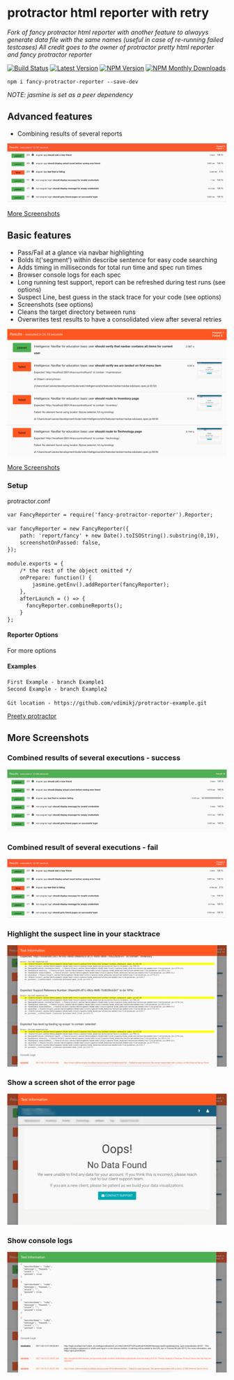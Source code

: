 # protractor html reporter with retry
_Fork of fancy protractor html reporter with another feature to alwayys generate data file with the same names (useful in case of re-running failed testcases)
All credit goes to the owner of protractor pretty html reporter and fancy protractor reporter_

[![Build Status](https://travis-ci.org/vdimikj/fancy-protractor-reporter.svg?branch=master)](https://travis-ci.org/vdimikj/fancy-protractor-reporter)
[![Latest Version](https://img.shields.io/github/tag/vdimikj/fancy-protractor-reporter.svg)](https://github.com/vdimikj/fancy-protractor-reporter)
[![NPM Version](https://img.shields.io/npm/v/fancy-protractor-reporter.svg)](https://npmjs.org/package/fancy-protractor-reporter)
[![NPM Monthly Downloads](https://img.shields.io/npm/dm/fancy-protractor-reporter.svg)](https://npmjs.org/package/fancy-protractor-reporter)

```
npm i fancy-protractor-reporter --save-dev
```

_NOTE: jasmine is set as a peer dependency_

## Advanced features
- Combining results of several reports

![screen shot](/imgs/test-failing-3-times.png)

[More Screenshots](#more-screenshots)

## Basic features
- Pass/Fail at a glance via navbar highlighting
- Bolds it('segment') within describe sentence for easy code searching
- Adds timing in milliseconds for total run time and spec run times
- Browser console logs for each spec
- Long running test support, report can be refreshed during test runs (see options)
- Suspect Line, best guess in the stack trace for your code (see options)
- Screenshots (see options)
- Cleans the target directory between runs
- Overwrites test results to have a consolidated view after several retries

![screen shot](/imgs/report.png)

[More Screenshots](#more-screenshots)

### Setup

protractor.conf
```
var FancyReporter = require('fancy-protractor-reporter').Reporter;

var fancyReporter = new FancyReporter({
    path: 'report/fancy' + new Date().toISOString().substring(0,19),
    screenshotOnPassed: false,
});

module.exports = {
    /* the rest of the object omitted */
    onPrepare: function() {
        jasmine.getEnv().addReporter(fancyReporter);
    },
    afterLaunch = () => {
      fancyReporter.combineReports();
    }
};
```


#### Reporter Options
For more options 

#### Examples
```
First Example - branch Example1
Second Example - branch Example2

Git location - https://github.com/vdimikj/protractor-example.git
```

[Preety protractor](https://www.npmjs.com/package/protractor-pretty-html-reporter)

## More Screenshots

### Combined results of several executions - success
![screen shot](/imgs/fail&success.png)

### Combined result of several executions - fail
![screen shot](/imgs/test-failing-3-times.png)

### Highlight the suspect line in your stacktrace
![screen shot](/imgs/report-test-suspect-line.png)

### Show a screen shot of the error page
![screen shot](/imgs/report-with-screenshot.jpg)

### Show console logs
![screen shot](/imgs/report-with-console-logs.png)
